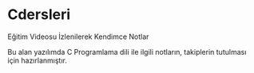 # Cdersleri
 Eğitim Videosu İzlenilerek Kendimce Notlar

Bu alan yazılımda C Programlama dili ile ilgili notların, takiplerin tutulması için hazırlanmıştır.
